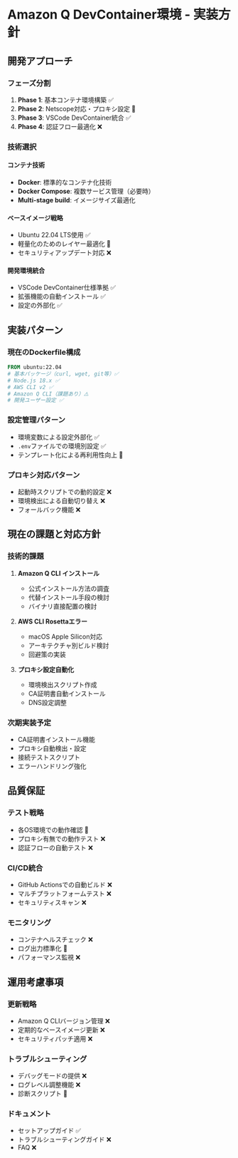 # Amazon Q DevContainer環境 - 実装方針

## 開発アプローチ

### フェーズ分割
1. **Phase 1**: 基本コンテナ環境構築 ✅
2. **Phase 2**: Netscope対応・プロキシ設定 🔄
3. **Phase 3**: VSCode DevContainer統合 ✅
4. **Phase 4**: 認証フロー最適化 ❌

### 技術選択

#### コンテナ技術
- **Docker**: 標準的なコンテナ化技術
- **Docker Compose**: 複数サービス管理（必要時）
- **Multi-stage build**: イメージサイズ最適化

#### ベースイメージ戦略
- Ubuntu 22.04 LTS使用 ✅
- 軽量化のためのレイヤー最適化 🔄
- セキュリティアップデート対応 ❌

#### 開発環境統合
- VSCode DevContainer仕様準拠 ✅
- 拡張機能の自動インストール ✅
- 設定の外部化 ✅

## 実装パターン

### 現在のDockerfile構成
```dockerfile
FROM ubuntu:22.04
# 基本パッケージ（curl, wget, git等）✅
# Node.js 18.x ✅
# AWS CLI v2 ✅
# Amazon Q CLI（課題あり）⚠️
# 開発ユーザー設定 ✅
```

### 設定管理パターン
- 環境変数による設定外部化 ✅
- `.env`ファイルでの環境別設定 ✅
- テンプレート化による再利用性向上 🔄

### プロキシ対応パターン
- 起動時スクリプトでの動的設定 ❌
- 環境検出による自動切り替え ❌
- フォールバック機能 ❌

## 現在の課題と対応方針

### 技術的課題
1. **Amazon Q CLI インストール**
   - 公式インストール方法の調査
   - 代替インストール手段の検討
   - バイナリ直接配置の検討

2. **AWS CLI Rosettaエラー**
   - macOS Apple Silicon対応
   - アーキテクチャ別ビルド検討
   - 回避策の実装

3. **プロキシ設定自動化**
   - 環境検出スクリプト作成
   - CA証明書自動インストール
   - DNS設定調整

### 次期実装予定
- CA証明書インストール機能
- プロキシ自動検出・設定
- 接続テストスクリプト
- エラーハンドリング強化

## 品質保証

### テスト戦略
- 各OS環境での動作確認 🔄
- プロキシ有無での動作テスト ❌
- 認証フローの自動テスト ❌

### CI/CD統合
- GitHub Actionsでの自動ビルド ❌
- マルチプラットフォームテスト ❌
- セキュリティスキャン ❌

### モニタリング
- コンテナヘルスチェック ❌
- ログ出力標準化 🔄
- パフォーマンス監視 ❌

## 運用考慮事項

### 更新戦略
- Amazon Q CLIバージョン管理 ❌
- 定期的なベースイメージ更新 ❌
- セキュリティパッチ適用 ❌

### トラブルシューティング
- デバッグモードの提供 ❌
- ログレベル調整機能 ❌
- 診断スクリプト 🔄

### ドキュメント
- セットアップガイド ✅
- トラブルシューティングガイド ❌
- FAQ ❌
